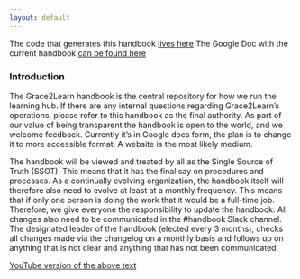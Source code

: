 ```yaml
---
layout: default
---
```


The code that generates this handbook [lives here](https://github.com/Grace2Learn/handbook)
The Google Doc with the current handbook [can be found here](https://docs.google.com/document/d/1Ol06wceWGY4s1TFLVvaYQxRxysTpNz4Zzvd3lPA_YPU)

### Introduction

The Grace2Learn handbook is the central repository for how we run the learning hub. If there are any internal questions regarding Grace2Learn’s operations, please refer to this handbook as the final authority. As part of our value of being transparent the handbook is open to the world, and we welcome feedback.  Currently it’s in Google docs form, the plan is to change it to more accessible format. A website is the most likely medium.

The handbook will be viewed and treated by all as the Single Source of Truth (SSOT). This means that it has the final say on procedures and processes. As a continually evolving organization, the handbook itself will therefore also need to evolve at least at a monthly frequency. This means that if only one person is doing the work that it would be a full-time job. Therefore, we give everyone the responsibility to update the handbook. All changes also need to be communicated in the #handbook Slack channel. The designated leader of the handbook (elected every 3 months), checks all changes made via the changelog on a monthly basis and follows up on anything that is not clear and anything that has not been communicated.

[YouTube version of the above text](https://youtu.be/vnCJg9PCMHA)
